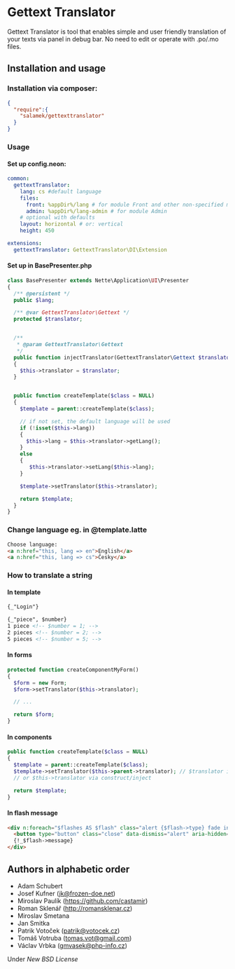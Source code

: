 # Gettext Translator

Gettext Translator is tool that enables simple and user friendly translation of your texts via panel in debug bar. No need to edit or operate with .po/.mo files.

## Installation and usage

### Installation via composer:

```json
{
  "require":{
    "salamek/gettexttranslator"
  }
}
```

### Usage

#### Set up config.neon:

```yaml
common:
  gettextTranslator:
    lang: cs #default language
    files:
      front: %appDir%/lang # for module Front and other non-specified modules
      admin: %appDir%/lang-admin # for module Admin
    # optional with defaults
    layout: horizontal # or: vertical
    height: 450

extensions:
  gettextTranslator: GettextTranslator\DI\Extension
```

#### Set up in BasePresenter.php

```PHP
class BasePresenter extends Nette\Application\UI\Presenter
{
  /** @persistent */
  public $lang;

  /** @var GettextTranslator\Gettext */
  protected $translator;


  /**
   * @param GettextTranslator\Gettext
   */
  public function injectTranslator(GettextTranslator\Gettext $translator)
  {
    $this->translator = $translator;
  }


  public function createTemplate($class = NULL)
  {
    $template = parent::createTemplate($class);

    // if not set, the default language will be used
    if (!isset($this->lang)) 
    {
      $this->lang = $this->translator->getLang();
    } 
    else 
    {
       $this->translator->setLang($this->lang);
    }

    $template->setTranslator($this->translator);

    return $template;
  }
}
```

### Change language eg. in @template.latte

```HTML
Choose language:
<a n:href="this, lang => en">English</a>
<a n:href="this, lang => cs">Česky</a>
```

### How to translate a string

#### In template

```HTML
{_"Login"}

{_"piece", $number}
1 piece <!-- $number = 1; -->
2 pieces <!-- $number = 2; -->
5 pieces <!-- $number = 5; -->
```

#### In forms

```PHP
protected function createComponentMyForm()
{
  $form = new Form;
  $form->setTranslator($this->translator);

  // ...

  return $form;
}
```

#### In components

```PHP
public function createTemplate($class = NULL)
{
  $template = parent::createTemplate($class);
  $template->setTranslator($this->parent->translator); // $translator in presenter has to be public
  // or $this->translator via construct/inject

  return $template;
}
```

#### In flash message

```HTML
<div n:foreach="$flashes AS $flash" class="alert {$flash->type} fade in">
  <button type="button" class="close" data-dismiss="alert" aria-hidden="true">×</button>
  {!_$flash->message}
</div>
```

## Authors in alphabetic order

- Adam Schubert
- Josef Kufner (jk@frozen-doe.net)
- Miroslav Paulík (https://github.com/castamir)
- Roman Sklenář (http://romansklenar.cz)
- Miroslav Smetana
- Jan Smitka
- Patrik Votoček (patrik@votocek.cz)
- Tomáš Votruba (tomas.vot@gmail.com)
- Václav Vrbka (gmvasek@php-info.cz)


Under *New BSD License*
